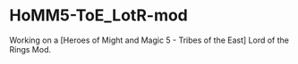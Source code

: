 # HoMM5-ToE_LotR-mod
Working on a [Heroes of Might and Magic 5 - Tribes of the East] Lord of the Rings Mod.
